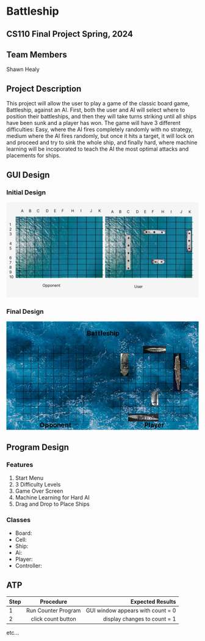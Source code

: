 # Battleship
## CS110 Final Project  Spring, 2024

## Team Members

Shawn Healy

## Project Description

This project will allow the user to play a game of the classic board game, Battleship, against an AI. First, both the user and AI will select where to position their battleships, and then they will take turns striking until all ships have been sunk and a player has won. The game will have 3 different difficulties: Easy, where the AI fires completely randomly with no strategy, medium where the AI fires randomly, but once it hits a target, it will lock on and proceed and try to sink the whole ship, and finally hard, where machine learning will be incoporated to teach the AI the most optimal attacks and placements for ships.

## GUI Design

### Initial Design

![initial gui](assets/gui.jpg)

### Final Design

![final gui](assets/finalgui.jpg)

## Program Design

### Features

1. Start Menu
2. 3 Difficulty Levels
3. Game Over Screen
4. Machine Learning for Hard AI
5. Drag and Drop to Place Ships

### Classes

- Board:
- Cell:
- Ship:
- Ai:
- Player:
- Controller:

## ATP

| Step                 |Procedure             |Expected Results                   |
|----------------------|:--------------------:|----------------------------------:|
|  1                   | Run Counter Program  |GUI window appears with count = 0  |
|  2                   | click count button   | display changes to count = 1      |
etc...
